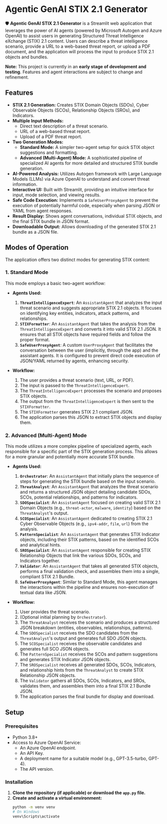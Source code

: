 # Agentic GenAI STIX 2.1 Generator

🛡️ **Agentic GenAI STIX 2.1 Generator** is a Streamlit web application that leverages the power of AI agents (powered by Microsoft Autogen and Azure OpenAI) to assist users in generating Structured Threat Intelligence eXchange (STIX) 2.1 content. Users can describe a threat intelligence scenario, provide a URL to a web-based threat report, or upload a PDF document, and the application will process the input to produce STIX 2.1 objects and bundles.

**Note:** This project is currently in an **early stage of development and testing**. Features and agent interactions are subject to change and refinement.

## Features

* **STIX 2.1 Generation:** Creates STIX Domain Objects (SDOs), Cyber Observable Objects (SCOs), Relationship Objects (SROs), and Indicators.
* **Multiple Input Methods:**
    * Direct text description of a threat scenario.
    * URL of a web-based threat report.
    * Upload of a PDF threat report.
* **Two Generation Modes:**
    * **Standard Mode:** A simpler two-agent setup for quick STIX object suggestions and formatting.
    * **Advanced (Multi-Agent) Mode:** A sophisticated pipeline of specialized AI agents for more detailed and structured STIX bundle generation.
* **AI-Powered Analysis:** Utilizes Autogen framework with Large Language Models (LLMs) via Azure OpenAI to understand and convert threat information.
* **Interactive UI:** Built with Streamlit, providing an intuitive interface for input, mode selection, and viewing results.
* **Safe Code Execution:** Implements a `SafeUserProxyAgent` to prevent the execution of potentially harmful code, especially when parsing JSON or YAML from agent responses.
* **Result Display:** Shows agent conversations, individual STIX objects, and the final STIX bundle in JSON format.
* **Downloadable Output:** Allows downloading of the generated STIX 2.1 bundle as a JSON file.

## Modes of Operation

The application offers two distinct modes for generating STIX content:

### 1. Standard Mode

This mode employs a basic two-agent workflow:

* **Agents Used:**
    1.  **`ThreatIntelligenceExpert`**: An `AssistantAgent` that analyzes the input threat scenario and suggests appropriate STIX 2.1 objects. It focuses on identifying key entities, indicators, attack patterns, and relationships.
    2.  **`STIXFormatter`**: An `AssistantAgent` that takes the analysis from the `ThreatIntelligenceExpert` and converts it into valid STIX 2.1 JSON. It ensures that all STIX objects have required fields and follow the proper format.
    3.  **`SafeUserProxyAgent`**: A custom `UserProxyAgent` that facilitates the conversation between the user (implicitly, through the app) and the assistant agents. It is configured to prevent direct code execution of JSON/YAML returned by agents, enhancing security.

* **Workflow:**
    1.  The user provides a threat scenario (text, URL, or PDF).
    2.  The input is passed to the `ThreatIntelligenceExpert`.
    3.  The `ThreatIntelligenceExpert` processes the scenario and proposes STIX objects.
    4.  The output from the `ThreatIntelligenceExpert` is then sent to the `STIXFormatter`.
    5.  The `STIXFormatter` generates STIX 2.1 compliant JSON.
    6.  The application parses this JSON to extract STIX objects and display them.

### 2. Advanced (Multi-Agent) Mode

This mode utilizes a more complex pipeline of specialized agents, each responsible for a specific part of the STIX generation process. This allows for a more granular and potentially more accurate STIX bundle.

* **Agents Used:**
    1.  **`Orchestrator`**: An `AssistantAgent` that initially plans the sequence of steps for generating the STIX bundle based on the input scenario.
    2.  **`ThreatAnalyst`**: An `AssistantAgent` that analyzes the threat scenario and returns a structured JSON object detailing candidate SDOs, SCOs, potential relationships, and patterns for indicators.
    3.  **`SDOSpecialist`**: An `AssistantAgent` focused on creating valid STIX 2.1 Domain Objects (e.g., `threat-actor`, `malware`, `identity`) based on the `ThreatAnalyst`'s output.
    4.  **`SCOSpecialist`**: An `AssistantAgent` dedicated to creating STIX 2.1 Cyber Observable Objects (e.g., `ipv4-addr`, `file`, `url`) from the analysis.
    5.  **`PatternSpecialist`**: An `AssistantAgent` that generates STIX Indicator objects, including their STIX patterns, based on the identified SCOs and analytical hints.
    6.  **`SROSpecialist`**: An `AssistantAgent` responsible for creating STIX Relationship Objects that link the various SDOs, SCOs, and Indicators together.
    7.  **`Validator`**: An `AssistantAgent` that takes all generated STIX objects, performs a final validation check, and assembles them into a single, compliant STIX 2.1 Bundle.
    8.  **`SafeUserProxyAgent`**: Similar to Standard Mode, this agent manages the interactions within the pipeline and ensures non-execution of textual data like JSON.

* **Workflow:**
    1.  User provides the threat scenario.
    2.  (Optional initial planning by `Orchestrator`).
    3.  The `ThreatAnalyst` receives the scenario and produces a structured JSON breakdown (entities, observables, relationships, patterns).
    4.  The `SDOSpecialist` receives the SDO candidates from the `ThreatAnalyst`'s output and generates full SDO JSON objects.
    5.  The `SCOSpecialist` receives the observable candidates and generates full SCO JSON objects.
    6.  The `PatternSpecialist` receives the SCOs and pattern suggestions and generates STIX Indicator JSON objects.
    7.  The `SROSpecialist` receives all generated SDOs, SCOs, Indicators, and relationship hints from the `ThreatAnalyst` to create STIX Relationship JSON objects.
    8.  The `Validator` gathers all SDOs, SCOs, Indicators, and SROs, validates them, and assembles them into a final STIX 2.1 Bundle JSON.
    9.  The application parses the final bundle for display and download.

## Setup

### Prerequisites

* Python 3.8+
* Access to Azure OpenAI Service:
    * An Azure OpenAI endpoint.
    * An API Key.
    * A deployment name for a suitable model (e.g., GPT-3.5-turbo, GPT-4).
    * The API version.

### Installation

1.  **Clone the repository (if applicable) or download the `app.py` file.**
2.  **Create and activate a virtual environment:**
    ```bash
    python -m venv venv
    # On Windows
    venv\Scripts\activate